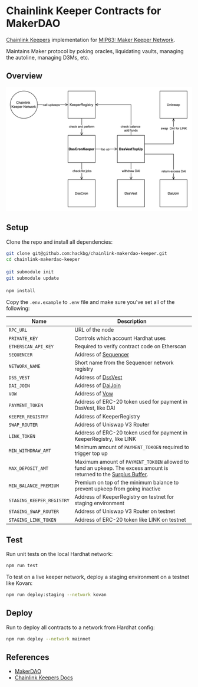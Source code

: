 # Chainlink Keeper Contracts for MakerDAO

[Chainlink Keepers](https://docs.chain.link/docs/chainlink-keepers/introduction) implementation for [MIP63: Maker Keeper Network](https://forum.makerdao.com/t/mip63-maker-keeper-network/12091).

Maintains Maker protocol by poking oracles, liquidating vaults, managing the autoline, managing D3Ms, etc.

## Overview

![Architecture](/docs/overview.png)

## Setup

Clone the repo and install all dependencies:

```bash
git clone git@github.com:hackbg/chainlink-makerdao-keeper.git
cd chainlink-makerdao-keeper

git submodule init
git submodule update

npm install
```

Copy the `.env.example` to `.env` file and make sure you've set all of the following:

| Name                      | Description                                                                                                                                                                                        |
| ------------------------- | -------------------------------------------------------------------------------------------------------------------------------------------------------------------------------------------------- |
| `RPC_URL`                 | URL of the node                                                                                                                                                                                    |
| `PRIVATE_KEY`             | Controls which account Hardhat uses                                                                                                                                                                |
| `ETHERSCAN_API_KEY`       | Required to verify contract code on Etherscan                                                                                                                                                      |
| `SEQUENCER`               | Address of [Sequencer](https://github.com/makerdao/dss-cron/)                                                                                                                                      |
| `NETWORK_NAME`            | Short name from the Sequencer network registry                                                                                                                                                     |
| `DSS_VEST`                | Address of [DssVest](https://github.com/makerdao/dss-vest)                                                                                                                                         |
| `DAI_JOIN`                | Address of [DaiJoin](https://docs.makerdao.com/smart-contract-modules/collateral-module/join-detailed-documentation#3-key-mechanisms-and-concepts)                                                 |
| `VOW`                     | Address of [Vow](https://docs.makerdao.com/smart-contract-modules/system-stabilizer-module/vow-detailed-documentation)                                                                             |
| `PAYMENT_TOKEN`           | Address of ERC-20 token used for payment in DssVest, like DAI                                                                                                                                      |
| `KEEPER_REGISTRY`         | Address of KeeperRegistry                                                                                                                                                                          |
| `SWAP_ROUTER`             | Address of Uniswap V3 Router                                                                                                                                                                       |
| `LINK_TOKEN`              | Address of ERC-20 token used for payment in KeeperRegistry, like LINK                                                                                                                              |
| `MIN_WITHDRAW_AMT`        | Minimum amount of `PAYMENT_TOKOEN` required to trigger top up                                                                                                                                      |
| `MAX_DEPOSIT_AMT`         | Maximum amount of `PAYMENT_TOKOEN` allowed to fund an upkeep. The excess amount is returned to the [Surplus Buffer](https://manual.makerdao.com/parameter-index/core/param-system-surplus-buffer). |
| `MIN_BALANCE_PREMIUM`     | Premium on top of the minimum balance to prevent upkeep from going inactive                                                                                                                        |
| `STAGING_KEEPER_REGISTRY` | Address of KeeperRegistry on testnet for staging environment                                                                                                                                       |
| `STAGING_SWAP_ROUTER`     | Address of Uniswap V3 Router on testnet                                                                                                                                                            |
| `STAGING_LINK_TOKEN`      | Address of ERC-20 token like LINK on testnet                                                                                                                                                       |

## Test

Run unit tests on the local Hardhat network:

```bash
npm run test
```

To test on a live keeper network, deploy a staging environment on a testnet like Kovan:

```bash
npm run deploy:staging --network kovan
```

## Deploy

Run to deploy all contracts to a network from Hardhat config:

```bash
npm run deploy --network mainnet
```

## References

- [MakerDAO](https://makerdao.com/en/)
- [Chainlink Keepers Docs](https://docs.chain.link/docs/chainlink-keepers/introduction/)
